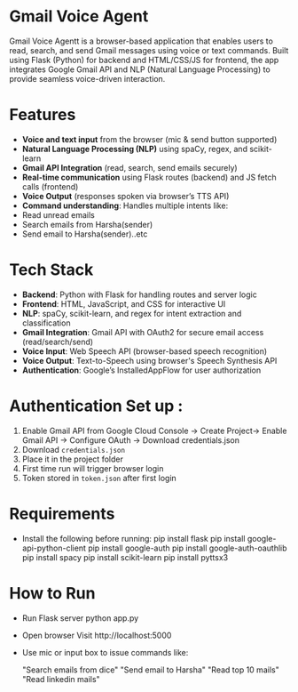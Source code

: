  # Gmail Voice Agent
Gmail Voice Agentt is a browser-based application that enables users to read, search, and send Gmail messages using voice or text commands. Built using Flask (Python) for backend and HTML/CSS/JS for frontend, the app integrates Google Gmail API and NLP (Natural Language Processing) to provide seamless voice-driven interaction.

# Features
-  **Voice and text input** from the browser (mic & send button supported)
-  **Natural Language Processing (NLP)** using spaCy, regex, and scikit-learn
-  **Gmail API Integration** (read, search, send emails securely)
-  **Real-time communication** using Flask routes (backend) and JS fetch calls (frontend)
-  **Voice Output** (responses spoken via browser’s TTS API)
-  **Command understanding**: Handles multiple intents like:
  - Read unread emails
  - Search emails from Harsha(sender)
  - Send email to Harsha(sender)..etc

# Tech Stack
- **Backend**: Python with Flask for handling routes and server logic
- **Frontend**: HTML, JavaScript, and CSS for interactive UI
- **NLP**: spaCy, scikit-learn, and regex for intent extraction and classification
- **Gmail Integration**: Gmail API with OAuth2 for secure email access (read/search/send)
- **Voice Input**: Web Speech API (browser-based speech recognition)
- **Voice Output**: Text-to-Speech using browser's Speech Synthesis API
- **Authentication**: Google’s InstalledAppFlow for user authorization

# Authentication Set up :
1. Enable Gmail API from Google Cloud Console
    -> Create Project-> Enable Gmail API -> Configure OAuth -> Download credentials.json
2. Download `credentials.json`
3. Place it in the project folder
4. First time run will trigger browser login
5. Token stored in `token.json` after first login

# Requirements
- Install the following before running:
    pip install flask
    pip install google-api-python-client
    pip install google-auth
    pip install google-auth-oauthlib
    pip install spacy
    pip install scikit-learn
    pip install pyttsx3

# How to Run 
- Run Flask server
    python app.py
- Open browser
    Visit http://localhost:5000
- Use mic or input box to issue commands like:

    "Search emails from dice"
    "Send email to Harsha"
    "Read top 10 mails"
    "Read linkedin mails"



